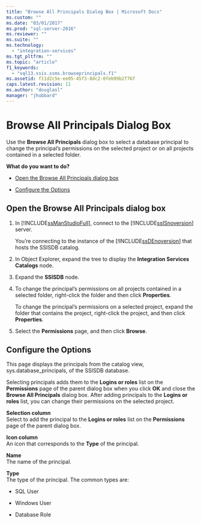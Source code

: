 ```yaml
---
title: "Browse All Principals Dialog Box | Microsoft Docs"
ms.custom: ""
ms.date: "03/01/2017"
ms.prod: "sql-server-2016"
ms.reviewer: ""
ms.suite: ""
ms.technology: 
  - "integration-services"
ms.tgt_pltfrm: ""
ms.topic: "article"
f1_keywords: 
  - "sql13.ssis.ssms.browseprincipals.f1"
ms.assetid: f11d2c5e-ee05-45f3-8dc2-0feb99b2f76f
caps.latest.revision: 11
ms.author: "douglasl"
manager: "jhubbard"
---
```

# Browse All Principals Dialog Box
  Use the **Browse All Principals** dialog box to select a database principal to change the principal’s permissions on the selected project or on all projects contained in a selected folder.  
  
 **What do you want to do?**  
  
-   [Open the Browse All Principals dialog box](#open_dialog)  
  
-   [Configure the Options](#options)  
  
##  <a name="open_dialog"></a> Open the Browse All Principals dialog box  
  
1.  In [!INCLUDE[ssManStudioFull](../../a9notintoc/includes/ssmanstudiofull-md.md)], connect to the [!INCLUDE[ssISnoversion](../../a9notintoc/includes/ssisnoversion-md.md)] server.  
  
     You’re connecting to the instance of the [!INCLUDE[ssDEnoversion](../../a9notintoc/includes/ssdenoversion-md.md)] that hosts the SSISDB catalog.  
  
2.  In Object Explorer, expand the tree to display the **Integration Services Catalogs** node.  
  
3.  Expand the **SSISDB** node.  
  
4.  To change the principal’s permissions on all projects contained in a selected folder, right-click the folder and then click **Properties**.  
  
     To change the principal’s permissions on a selected project, expand the folder that contains the project, right-click the project, and then click **Properties**.  
  
5.  Select the **Permissions** page, and then click **Browse**.  
  
##  <a name="options"></a> Configure the Options  
 This page displays the principals from the catalog view, sys.database_principals, of the SSISDB database.  
  
 Selecting principals adds them to the **Logins or roles** list on the **Permissions** page of the parent dialog box when you click **OK** and close the **Browse All Principals** dialog box. After adding principals to the **Logins or roles** list, you can change their permissions on the selected project.  
  
 **Selection column**  
 Select to add the principal to the **Logins or roles** list on the **Permissions** page of the parent dialog box.  
  
 **Icon column**  
 An icon that corresponds to the **Type** of the principal.  
  
 **Name**  
 The name of the principal.  
  
 **Type**  
 The type of the principal. The common types are:  
  
-   SQL User  
  
-   Windows User  
  
-   Database Role  
  
  
